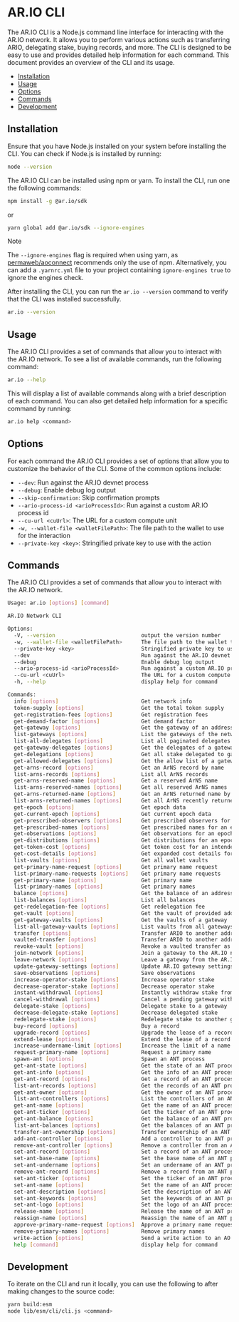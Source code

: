 # AR.IO CLI

The AR.IO CLI is a Node.js command line interface for interacting with the AR.IO network. It allows you to perform various actions such as transferring ARIO, delegating stake, buying records, and more. The CLI is designed to be easy to use and provides detailed help information for each command. This document provides an overview of the CLI and its usage.

<!-- toc -->

- [Installation](#installation)
- [Usage](#usage)
- [Options](#options)
- [Commands](#commands)
- [Development](#development)

<!-- tocstop -->

## Installation

Ensure that you have Node.js installed on your system before installing the CLI. You can check if Node.js is installed by running:

```bash
node --version
```

The AR.IO CLI can be installed using npm or yarn. To install the CLI, run one the following commands:

```bash
npm install -g @ar.io/sdk
```

or

```bash
yarn global add @ar.io/sdk --ignore-engines
```

> [!NOTE]
> The `--ignore-engines` flag is required when using yarn, as [permaweb/aoconnect] recommends only the use of npm. Alternatively, you can add a `.yarnrc.yml` file to your project containing `ignore-engines true` to ignore the engines check.

After installing the CLI, you can run the `ar.io --version` command to verify that the CLI was installed successfully.

```bash
ar.io --version
```

## Usage

The AR.IO CLI provides a set of commands that allow you to interact with the AR.IO network. To see a list of available commands, run the following command:

```bash
ar.io --help
```

This will display a list of available commands along with a brief description of each command. You can also get detailed help information for a specific command by running:

```bash
ar.io help <command>
```

## Options

For each command the AR.IO CLI provides a set of options that allow you to customize the behavior of the CLI. Some of the common options include:

- `--dev`: Run against the AR.IO devnet process
- `--debug`: Enable debug log output
- `--skip-confirmation`: Skip confirmation prompts
- `--ario-process-id <arioProcessId>`: Run against a custom AR.IO process id
- `--cu-url <cuUrl>`: The URL for a custom compute unit
- `-w, --wallet-file <walletFilePath>`: The file path to the wallet to use for the interaction
- `--private-key <key>`: Stringified private key to use with the action

## Commands

The AR.IO CLI provides a set of commands that allow you to interact with the AR.IO network.

```sh
Usage: ar.io [options] [command]

AR.IO Network CLI

Options:
  -V, --version                           output the version number
  -w, --wallet-file <walletFilePath>      The file path to the wallet to use for the interaction
  --private-key <key>                     Stringified private key to use with the action
  --dev                                   Run against the AR.IO devnet process
  --debug                                 Enable debug log output
  --ario-process-id <arioProcessId>       Run against a custom AR.IO process id
  --cu-url <cuUrl>                        The URL for a custom compute unit
  -h, --help                              display help for command

Commands:
  info [options]                          Get network info
  token-supply [options]                  Get the total token supply
  get-registration-fees [options]         Get registration fees
  get-demand-factor [options]             Get demand factor
  get-gateway [options]                   Get the gateway of an address
  list-gateways [options]                 List the gateways of the network
  list-all-delegates [options]            List all paginated delegates from all gateways
  get-gateway-delegates [options]         Get the delegates of a gateway
  get-delegations [options]               Get all stake delegated to gateways from this address
  get-allowed-delegates [options]         Get the allow list of a gateway delegate
  get-arns-record [options]               Get an ArNS record by name
  list-arns-records [options]             List all ArNS records
  get-arns-reserved-name [options]        Get a reserved ArNS name
  list-arns-reserved-names [options]      Get all reserved ArNS names
  get-arns-returned-name [options]        Get an ArNS returned name by name
  list-arns-returned-names [options]      Get all ArNS recently returned names
  get-epoch [options]                     Get epoch data
  get-current-epoch [options]             Get current epoch data
  get-prescribed-observers [options]      Get prescribed observers for an epoch
  get-prescribed-names [options]          Get prescribed names for an epoch
  get-observations [options]              Get observations for an epoch
  get-distributions [options]             Get distributions for an epoch
  get-token-cost [options]                Get token cost for an intended action
  get-cost-details [options]              Get expanded cost details for an intended action
  list-vaults [options]                   Get all wallet vaults
  get-primary-name-request [options]      Get primary name request
  list-primary-name-requests [options]    Get primary name requests
  get-primary-name [options]              Get primary name
  list-primary-names [options]            Get primary names
  balance [options]                       Get the balance of an address
  list-balances [options]                 List all balances
  get-redelegation-fee [options]          Get redelegation fee
  get-vault [options]                     Get the vault of provided address and vault ID
  get-gateway-vaults [options]            Get the vaults of a gateway
  list-all-gateway-vaults [options]       List vaults from all gateways
  transfer [options]                      Transfer ARIO to another address
  vaulted-transfer [options]              Transfer ARIO to another address into a locked vault
  revoke-vault [options]                  Revoke a vaulted transfer as the controller
  join-network [options]                  Join a gateway to the AR.IO network
  leave-network [options]                 Leave a gateway from the AR.IO network
  update-gateway-settings [options]       Update AR.IO gateway settings
  save-observations [options]             Save observations
  increase-operator-stake [options]       Increase operator stake
  decrease-operator-stake [options]       Decrease operator stake
  instant-withdrawal [options]            Instantly withdraw stake from an existing gateway withdrawal vault
  cancel-withdrawal [options]             Cancel a pending gateway withdrawal vault
  delegate-stake [options]                Delegate stake to a gateway
  decrease-delegate-stake [options]       Decrease delegated stake
  redelegate-stake [options]              Redelegate stake to another gateway
  buy-record [options]                    Buy a record
  upgrade-record [options]                Upgrade the lease of a record to a permabuy
  extend-lease [options]                  Extend the lease of a record
  increase-undername-limit [options]      Increase the limit of a name
  request-primary-name [options]          Request a primary name
  spawn-ant [options]                     Spawn an ANT process
  get-ant-state [options]                 Get the state of an ANT process
  get-ant-info [options]                  Get the info of an ANT process
  get-ant-record [options]                Get a record of an ANT process
  list-ant-records [options]              Get the records of an ANT process
  get-ant-owner [options]                 Get the owner of an ANT process
  list-ant-controllers [options]          List the controllers of an ANT process
  get-ant-name [options]                  Get the name of an ANT process
  get-ant-ticker [options]                Get the ticker of an ANT process
  get-ant-balance [options]               Get the balance of an ANT process
  list-ant-balances [options]             Get the balances of an ANT process
  transfer-ant-ownership [options]        Transfer ownership of an ANT process
  add-ant-controller [options]            Add a controller to an ANT process
  remove-ant-controller [options]         Remove a controller from an ANT process
  set-ant-record [options]                Set a record of an ANT process. Deprecated: use set-ant-base-name and set-ant-undername
  set-ant-base-name [options]             Set the base name of an ANT process
  set-ant-undername [options]             Set an undername of an ANT process
  remove-ant-record [options]             Remove a record from an ANT process
  set-ant-ticker [options]                Set the ticker of an ANT process
  set-ant-name [options]                  Set the name of an ANT process
  set-ant-description [options]           Set the description of an ANT process
  set-ant-keywords [options]              Set the keywords of an ANT process
  set-ant-logo [options]                  Set the logo of an ANT process
  release-name [options]                  Release the name of an ANT process
  reassign-name [options]                 Reassign the name of an ANT process to another ANT process
  approve-primary-name-request [options]  Approve a primary name request
  remove-primary-names [options]          Remove primary names
  write-action [options]                  Send a write action to an AO Process
  help [command]                          display help for command
```

## Development

To iterate on the CLI and run it locally, you can use the following to after making changes to the source code:

```bash
yarn build:esm
node lib/esm/cli/cli.js <command>
```

[permaweb/aoconnect]: https://github.com/permaweb/aoconnect
